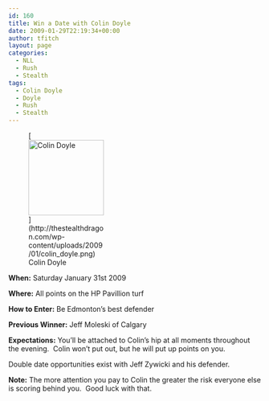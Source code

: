 ```yaml
---
id: 160
title: Win a Date with Colin Doyle
date: 2009-01-29T22:19:34+00:00
author: tfitch
layout: page
categories:
  - NLL
  - Rush
  - Stealth
tags:
  - Colin Doyle
  - Doyle
  - Rush
  - Stealth
---
```

<figure id="attachment_161" aria-describedby="caption-attachment-161" style="width: 150px" class="wp-caption alignright">[<img class="size-thumbnail wp-image-161" title="colin_doyle" src="http://thestealthdragon.com/wp-content/uploads/2009/01/colin_doyle-150x150.png" alt="Colin Doyle" width="150" height="150" />](http://thestealthdragon.com/wp-content/uploads/2009/01/colin_doyle.png)<figcaption id="caption-attachment-161" class="wp-caption-text">Colin Doyle</figcaption></figure> 

**When:** Saturday January 31st 2009

**Where:** All points on the HP Pavillion turf

**How to Enter:** Be Edmonton&#8217;s best defender

**Previous Winner:** Jeff Moleski of Calgary

**Expectations:** You&#8217;ll be attached to Colin&#8217;s hip at all moments throughout the evening.  Colin won&#8217;t put out, but he will put up points on you.

Double date opportunities exist with Jeff Zywicki and his defender.

**Note:** The more attention you pay to Colin the greater the risk everyone else is scoring behind you.  Good luck with that.
